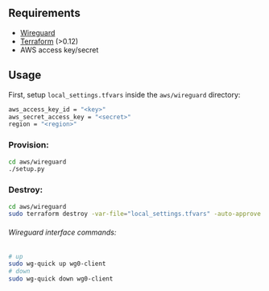 ## Requirements
* [Wireguard](https://www.wireguard.com/install/)
* [Terraform](https://www.terraform.io/downloads.html) (>0.12)
* AWS access key/secret

## Usage

First, setup `local_settings.tfvars` inside the `aws/wireguard` directory:

```bash
aws_access_key_id = "<key>"
aws_secret_access_key = "<secret>"
region = "<region>"
```

### Provision:
```bash
cd aws/wireguard
./setup.py
```

### Destroy:
```bash
cd aws/wireguard
sudo terraform destroy -var-file="local_settings.tfvars" -auto-approve
```

###### Wireguard interface commands:
```bash 
# up
sudo wg-quick up wg0-client
# down
sudo wg-quick down wg0-client
```